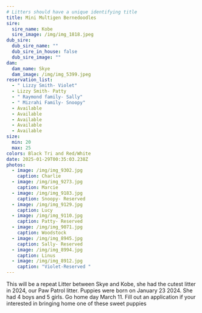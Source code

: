 ```yaml
---
# Litters should have a unique identifying title
title: Mini Multigen Bernedoodles
sire:
  sire_name: Kobe
  sire_image: /img/img_1818.jpeg
dub_sire:
  dub_sire_name: ""
  dub_sire_in_house: false
  dub_sire_image: ""
dam:
  dam_name: Skye
  dam_image: /img/img_5399.jpeg
reservation_list:
  - " Lizzy Smith- Violet"
  - Lizzy Smith- Patty
  - " Raymond family- Sally"
  - " Mizrahi Family- Snoopy"
  - Available
  - Available
  - Available
  - Available
  - Available
size:
  min: 20
  max: 25
colors: Black Tri and Red/White
date: 2025-01-29T00:35:03.238Z
photos:
  - image: /img/img_9302.jpg
    caption: Charlie
  - image: /img/img_9273.jpg
    caption: Marcie
  - image: /img/img_9183.jpg
    caption: Snoopy- Reserved
  - image: /img/img_9129.jpg
    caption: Lucy
  - image: /img/img_9110.jpg
    caption: Patty- Reserved
  - image: /img/img_9071.jpg
    caption: Woodstock
  - image: /img/img_8945.jpg
    caption: Sally- Reserved
  - image: /img/img_8994.jpg
    caption: Linus
  - image: /img/img_8912.jpg
    caption: "Violet-Reserved "
---
```

This will be a repeat Litter between Skye and Kobe, she had the cutest litter in 2024, our Paw Patrol litter. Puppies were born on January 23 2024. She had 4 boys and 5 girls. Go home day March 11. Fill out an application if your interested in bringing home one of these sweet puppies